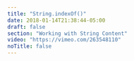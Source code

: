 ```yaml
---
title: "String.indexOf()"
date: 2018-01-14T21:38:44-05:00
draft: false
section: "Working with String Content"
video: "https://vimeo.com/263548110"
noTitle: false
---
```


